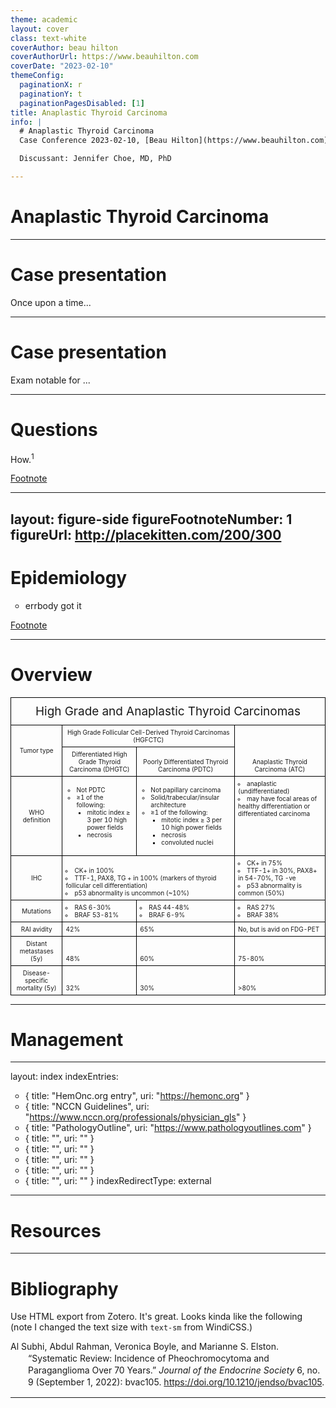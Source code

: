 ```yaml
---
theme: academic
layout: cover
class: text-white
coverAuthor: beau hilton 
coverAuthorUrl: https://www.beauhilton.com
coverDate: "2023-02-10"
themeConfig:
  paginationX: r
  paginationY: t
  paginationPagesDisabled: [1]
title: Anaplastic Thyroid Carcinoma
info: |
  # Anaplastic Thyroid Carcinoma
  Case Conference 2023-02-10, [Beau Hilton](https://www.beauhilton.com)

  Discussant: Jennifer Choe, MD, PhD

---
```


# Anaplastic Thyroid Carcinoma

---

# Case presentation

Once upon a time...

---

# Case presentation

<v-clicks>

Exam notable for ...

</v-clicks>

---

# Questions

How.<sup>1</sup>

<Footnotes separator>
  <Footnote :number=1><a href="https://beauhilton.com" rel="noreferrer" target="_blank">Footnote</a></Footnote>
</Footnotes>

---
layout: figure-side
figureFootnoteNumber: 1
figureUrl: http://placekitten.com/200/300
---


# Epidemiology

<v-clicks>

- errbody got it

</v-clicks>


<Footnotes separator>
  <Footnote :number=1><a href="https://beauhilton.com" rel="noreferrer" target="_blank">Footnote</a></Footnote>
</Footnotes>

---

# Overview

<style type="text/css">
.tg  {border-collapse:collapse;border-spacing:0;margin:0px auto;}
.tg td{border-color:black;border-style:solid;border-width:1px; sans-serif;font-size:10px;
  overflow:hidden;padding:5px 5px;word-break:normal;}
.tg th{border-color:black;border-style:solid;border-width:1px; sans-serif;font-size:19px;
  font-weight:normal;overflow:hidden;padding:10px 5px;word-break:normal;}
.tg .tg-head{text-align:center;vertical-align:bottom}
.tg .tg-row-head{text-align:center;vertical-align:center}
.tg .tg-0lax{text-align:left;vertical-align:bottom}
.tg .tg-0pky{text-align:left;vertical-align:top}

li {
    list-style-type: circle;
}

li li {
    list-style-type: square;
}

@media screen and (max-width: 767px) {.tg {width: auto !important;}.tg col {width: auto !important;}.tg-wrap {overflow-x: auto;-webkit-overflow-scrolling: touch;margin: auto 0px;}}
</style>

<div class="tg-wrap"><table class="tg">
<thead>
  <tr>
    <th class="tg-head" colspan="4">High Grade and Anaplastic Thyroid Carcinomas</th>
  </tr>
</thead>
<tbody>
  <tr>
    <td class="tg-row-head" rowspan="2">Tumor type</td>
    <td class="tg-head" colspan="2">High Grade Follicular Cell-Derived Thyroid Carcinomas (HGFCTC)</td>
    <td class="tg-head" rowspan="2">Anaplastic Thyroid Carcinoma (ATC)</td>
  </tr>
  <tr>
    <td class="tg-head">Differentiated High Grade Thyroid Carcinoma (DHGTC)</td>
    <td class="tg-head">Poorly Differentiated Thyroid Carcinoma (PDTC)</td>
  </tr>
  <tr>
    <td class="tg-row-head">WHO definition</td>
    <td class="tg-0pky">
      <ul>
        <li> Not PDTC </li>
        <li> &ge;1 of the following:
          <ul>
            <li> mitotic index &ge; 3 per 10 high power fields </li> 
            <li> necrosis </li>
          </ul>
        </li>
      </ul>
    </td>
    <td class="tg-0pky">
      <ul>
        <li> Not papillary carcinoma </li>
        <li> Solid/trabecular/insular architecture </li>
        <li> &ge;1 of the following:
          <ul>
            <li> mitotic index &ge; 3 per 10 high power fields  </li>
            <li> necrosis </li>
            <li> convoluted nuclei </li>
          </ul>
        </li>
      </ul>
    </td>
    <td class="tg-0pky">
      <li> anaplastic (undifferentiated) </li>
      <li> may have focal areas of healthy differentiation or differentiated carcinoma</li>
    </td>
  </tr>
  <tr>
    <td class="tg-row-head">IHC</td>
    <td class="tg-0lax" colspan="2">
      <li>  CK+ in 100% </li>
      <li> TTF-1, PAX8, TG + in 100% (markers of thyroid follicular cell differentiation)</li>
      <li> p53 abnormality is uncommon (~10%)</li>
    </td>
    <td class="tg-0lax">
      <li>  CK+ in 75%</li>
      <li> TTF-1+ in 30%, PAX8+ in 54-70%, TG -ve</li>
      <li> p53 abnormality is common (50%)</li>
    </td>
  </tr>
  <tr>
    <td class="tg-row-head">Mutations</td>
    <td class="tg-0lax">
      <li>  RAS 6-30%</li>
      <li> BRAF 53-81%</li>
    </td>
    <td class="tg-0lax">
      <li> RAS 44-48%</li>
      <li> BRAF 6-9%</li>
    </td>
    <td class="tg-0lax">
      <li> RAS 27%</li>
      <li> BRAF 38%</li>
    </td>
  </tr>
  <tr>
    <td class="tg-row-head">RAI avidity</td>
    <td class="tg-0lax">42%</td>
    <td class="tg-0lax">65%</td>
    <td class="tg-0lax">No, but is avid on FDG-PET</td>
  </tr>
  <tr>
    <td class="tg-row-head">Distant metastases (5y)</td>
    <td class="tg-0lax">48%</td>
    <td class="tg-0lax">60%</td>
    <td class="tg-0lax">75-80%</td>
  </tr>
  <tr>
    <td class="tg-row-head">Disease-specific mortality (5y)</td>
    <td class="tg-0lax">32%</td>
    <td class="tg-0lax">30%</td>
    <td class="tg-0lax">&gt;80%</td>
  </tr>
</tbody>
</table></div>

---

# Management

---
layout: index
indexEntries:
  - { title: "HemOnc.org entry", uri: "https://hemonc.org" }
  - { title: "NCCN Guidelines", uri: "https://www.nccn.org/professionals/physician_gls" }
  - { title: "PathologyOutline", uri: "https://www.pathologyoutlines.com" }
  - { title: "", uri: "" }
  - { title: "", uri: "" }
  - { title: "", uri: "" }
  - { title: "", uri: "" }
  - { title: "", uri: "" }
indexRedirectType: external
---

# Resources

---

# Bibliography

Use HTML export from Zotero. 
It's great. 
Looks kinda like the following 
(note I changed the text size with `text-sm` from WindiCSS.)

<div class="csl-bib-body text-sm" style="line-height: 1.35; margin-left: 2em; text-indent:-2em;">
  <div class="csl-entry">Al Subhi, Abdul Rahman, Veronica Boyle, and Marianne S. Elston. “Systematic Review: Incidence of Pheochromocytoma and Paraganglioma Over 70 Years.” <i>Journal of the Endocrine Society</i> 6, no. 9 (September 1, 2022): bvac105. <a href="https://doi.org/10.1210/jendso/bvac105">https://doi.org/10.1210/jendso/bvac105</a>.</div>
  <span class="Z3988" title="url_ver=Z39.88-2004&amp;ctx_ver=Z39.88-2004&amp;rfr_id=info%3Asid%2Fzotero.org%3A2&amp;rft_id=info%3Adoi%2F10.1210%2Fjendso%2Fbvac105&amp;rft_id=info%3Apmid%2F35919261&amp;rft_val_fmt=info%3Aofi%2Ffmt%3Akev%3Amtx%3Ajournal&amp;rft.genre=article&amp;rft.atitle=Systematic%20Review%3A%20Incidence%20of%20Pheochromocytoma%20and%20Paraganglioma%20Over%2070%20Years&amp;rft.jtitle=Journal%20of%20the%20Endocrine%20Society&amp;rft.stitle=J%20Endocr%20Soc&amp;rft.volume=6&amp;rft.issue=9&amp;rft.aufirst=Abdul%20Rahman&amp;rft.aulast=Al%20Subhi&amp;rft.au=Abdul%20Rahman%20Al%20Subhi&amp;rft.au=Veronica%20Boyle&amp;rft.au=Marianne%20S.%20Elston&amp;rft.date=2022-09-01&amp;rft.pages=bvac105&amp;rft.issn=2472-1972&amp;rft.language=eng"></span>
</div>

---
